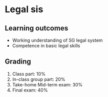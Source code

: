 # Legal sis

## Learning outcomes

* Working understanding of SG legal system
* Competence in basic legal skills

## Grading

1. Class part: 10%
2. In-class group part: 20%
3. Take-home Mid-term exam: 30%
4. Final exam: 40%
